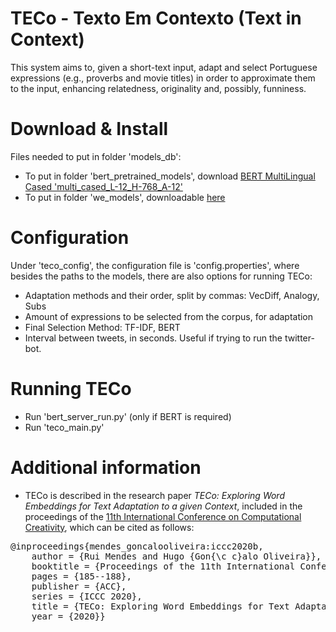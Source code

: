 # TECo - Texto Em Contexto (Text in Context)
This system aims to, given a short-text input, adapt and select Portuguese expressions (e.g., proverbs and movie titles) in order to approximate them to the input, enhancing relatedness, originality and, possibly, funniness.

# Download & Install
Files needed to put in folder 'models_db':
- To put in folder 'bert_pretrained_models', download <a href="https://github.com/google-research/bert">BERT MultiLingual Cased 'multi_cased_L-12_H-768_A-12'</a>
- To put in folder 'we_models', downloadable <a href="https://drive.google.com/drive/folders/1oCVCjoAED2DErrVCuk3yi0MFVvX3BO02?usp=sharing">here</a>

# Configuration
Under 'teco_config', the configuration file is 'config.properties', where besides the paths to the models, there are also options for running TECo:
- Adaptation methods and their order, split by commas: VecDiff, Analogy, Subs
- Amount of expressions to be selected from the corpus, for adaptation
- Final Selection Method: TF-IDF, BERT
- Interval between tweets, in seconds. Useful if trying to run the twitter-bot.

# Running TECo
- Run 'bert_server_run.py' (only if BERT is required)
- Run 'teco_main.py'

# Additional information
- TECo is described in the research paper <i>TECo: Exploring Word Embeddings for Text Adaptation to a given
Context</i>, included in the proceedings of the  <a href="http://computationalcreativity.net/iccc20/papers/ICCC20_Proceedings.pdf">11th International Conference on Computational Creativity</a>, which can be cited as follows:
<pre>
@inproceedings{mendes_goncalooliveira:iccc2020b,
	author = {Rui Mendes and Hugo {Gon{\c c}alo Oliveira}},
	booktitle = {Proceedings of the 11th International Conference on Computational Creativity, September 7-11, 2020, Coimbra},
	pages = {185--188},
	publisher = {ACC},
	series = {ICCC 2020},
	title = {TECo: Exploring Word Embeddings for Text Adaptation to a given Context},
	year = {2020}}
</pre>
